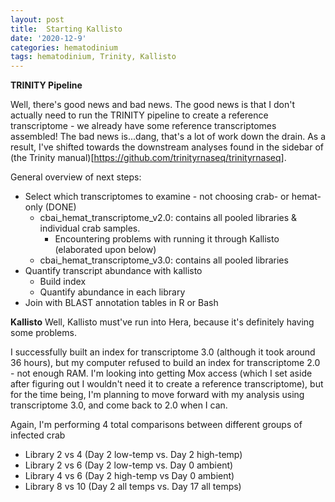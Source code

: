 ```yaml
---
layout: post
title:  Starting Kallisto
date: '2020-12-9'
categories: hematodinium
tags: hematodinium, Trinity, Kallisto
---
```


**TRINITY Pipeline**

Well, there's good news and bad news. The good news is that I don't actually need to run the TRINITY pipeline to create a reference transcriptome - we already have some reference transcriptomes assembled! The bad news is...dang, that's a lot of work down the drain. As a result, I've shifted towards the downstream analyses found in the sidebar of (the Trinity manual)[https://github.com/trinityrnaseq/trinityrnaseq]. 

General overview of next steps:
- Select which transcriptomes to examine - not choosing crab- or hemat-only (DONE)
    - cbai_hemat_transcriptome_v2.0: contains all pooled libraries & individual crab samples.
        - Encountering problems with running it through Kallisto (elaborated upon below)
    - cbai_hemat_transcriptome_v3.0: contains all pooled libraries
- Quantify transcript abundance with kallisto
    - Build index
    - Quantify abundance in each library
- Join with BLAST annotation tables in R or Bash

**Kallisto**
Well, Kallisto must've run into Hera, because it's definitely having some problems. 

I successfully built an index for transcriptome 3.0 (although it took around 36 hours), but my computer refused to build an index for transcriptome 2.0 - not enough RAM. I'm looking into getting Mox access (which I set aside after figuring out I wouldn't need it to create a reference transcriptome), but for the time being, I'm planning to move forward with my analysis using transcriptome 3.0, and come back to 2.0 when I can.

Again, I'm performing 4 total comparisons between different groups of infected crab
- Library 2 vs 4 (Day 2 low-temp vs. Day 2 high-temp)
- Library 2 vs 6 (Day 2 low-temp vs. Day 0 ambient)
- Library 4 vs 6 (Day 2 high-temp vs Day 0 ambient)
- Library 8 vs 10 (Day 2 all temps vs. Day 17 all temps)




